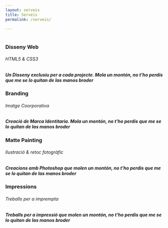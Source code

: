 ```yaml
---
layout: serveis
title: Serveis
permalink: /serveis/

---
```


# 

### Disseny Web

###### HTML5 & CSS3

##### Un Disseny exclusiu per a cada projecte. Mola un montón, no t'ho perdis que me se lo quitan de las manos broder

### Branding

###### Imatge Coorporativa

##### Creació de Marca Identitaria. Mola un montón, no t'ho perdis que me se lo quitan de las manos broder

### Matte Painting

###### Ilustració & retoc fotogràfic

##### Creacions amb Photoshop que molen un montón, no t'ho perdis que me se lo quitan de las manos broder

### Impressions

###### Treballs per a imprempta

##### Treballs per a impressió que molen un montón, no t'ho perdis que me se lo quitan de las manos broder